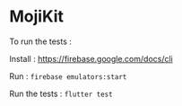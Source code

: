 # MojiKit

To run the tests :

Install : https://firebase.google.com/docs/cli

Run : `firebase emulators:start`

Run the tests : `flutter test`